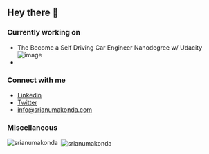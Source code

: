 ## Hey there 👋

### Currently working on
- The Become a Self Driving Car Engineer Nanodegree w/ Udacity
![image](https://s3.us-west-2.amazonaws.com/secure.notion-static.com/44e54bbe-3e7d-4eff-b99f-96743e60bf02/solidYellowLeft_Trim.gif?X-Amz-Algorithm=AWS4-HMAC-SHA256&X-Amz-Credential=AKIAT73L2G45O3KS52Y5%2F20210303%2Fus-west-2%2Fs3%2Faws4_request&X-Amz-Date=20210303T141209Z&X-Amz-Expires=86400&X-Amz-Signature=9afd57eaddb681429c82b5507c34863cbf054e39cb54b05fd1ec3713fea6134f&X-Amz-SignedHeaders=host&response-content-disposition=filename%20%3D%22solidYellowLeft_Trim.gif")
- 

### Connect with me
- <a href="https://www.linkedin.com/in/srianumakonda/">Linkedin</a>
- <a href="https://twitter.com/srianumakonda">Twitter</a>
- info@srianumakonda.com

### Miscellaneous

<p><img align="left" src="https://github-readme-stats.vercel.app/api/top-langs?username=srianumakonda&show_icons=true&locale=en&layout=compact" alt="srianumakonda" /></p>

<p>&nbsp;<img align="center" src="https://github-readme-stats.vercel.app/api?username=srianumakonda&show_icons=true&locale=en" alt="srianumakonda" /></p>
